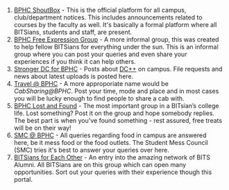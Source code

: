 <!-- TITLE: List of BPHC Related Facebook Groups -->
<!-- SUBTITLE: A list of groups. -->

1. [BPHC ShoutBox](https://www.facebook.com/groups/bphcshoutbox) - This is the official platform for all campus, club/department notices. This includes announcements related to courses by the faculty as well. It's basically a formal platform where all BITSians, students and staff, are present. 
2. [BPHC Free Expression Group](https://www.facebook.com/groups/BPHC.Free.Expression.Group/) - A more informal group, this was created to help fellow BITSians for everything under the sun. This is an informal group where you can post your queries and even share your experiences if you think it can help others. 
3. [Stronger DC for BPHC](https://www.facebook.com/groups/bphcdc/?ref=group_browse_new) - Posts about [DC++](/dc) on campus. File requests and news about latest uploads is posted here.
3. [Travel @ BPHC](https://www.facebook.com/groups/462587887267652/) - A more approporiate name would be *CabSharing@BPHC*. Post your time, mode and place and in most cases you will be lucky enough to find people to share a cab with.
4. [BPHC Lost and Found](https://www.facebook.com/groups/188358478015925/) - The most important group in a BITsian’s college life. Lost something? Post it on the group and hope somebody replies. The best part is when you've found something - rest assured, free treats will be on their way!
5. [SMC @ BPHC](https://www.facebook.com/groups/249589865080586) - All queries regarding food in campus are answered here, be it mess food or the food outlets. The Student Mess Council (SMC) tries it's best to answer your queries over here.
6. [BITSians for Each Other](https://www.facebook.com/groups/bitsian) - An entry into the amazing network of BITS Alumni. All BITSians are on this group which can open many opportunities. Sort out your queries with their experience though this portal.
